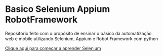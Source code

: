 # Basico Selenium Appium RobotFramework
 Repositório feito com o propósito de ensinar o básico da automatização web e mobile utilizando Selenium, Appium e Robot Framework com python


[Clique aqui para começar a aprender Selenium](https://github.com/FlamingoLindo/Basico-Selenium-Appium-RobotFramework/tree/main/Selenium)
